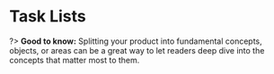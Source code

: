 # Task Lists

?> **Good to know:** Splitting your product into fundamental concepts, objects, or areas can be a great way to let readers deep dive into the concepts that matter most to them.

